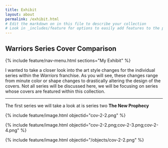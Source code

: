 ```yaml
---
title: Exhibit
layout: about
permalink: /exhibit.html
# Edit the markdown on in this file to describe your collection
# Look in _includes/feature for options to easily add features to the page
---
```


Warriors Series Cover Comparison
 ---
{% include feature/nav-menu.html sections="My Exhibit" %}

I wanted to take a closer look into the art style changes for the individual series within the _Warriors_ franchise. As you will see, these changes range from minute color or shape changes to drastically altering the design of the covers. Not all series will be discussed here, we will be focusing on series whose covers are featured within this collection.

---

The first series we will take a look at is series two **The New Prophecy**

{% include feature/image.html objectid="cov-2-2.png" %}

{% include feature/image.html objectid="cov-2-2.png;cov-2-3.png;cov-2-4.png" %}

{% include feature/image.html objectid="/objects/cov-2-2.png" %}
